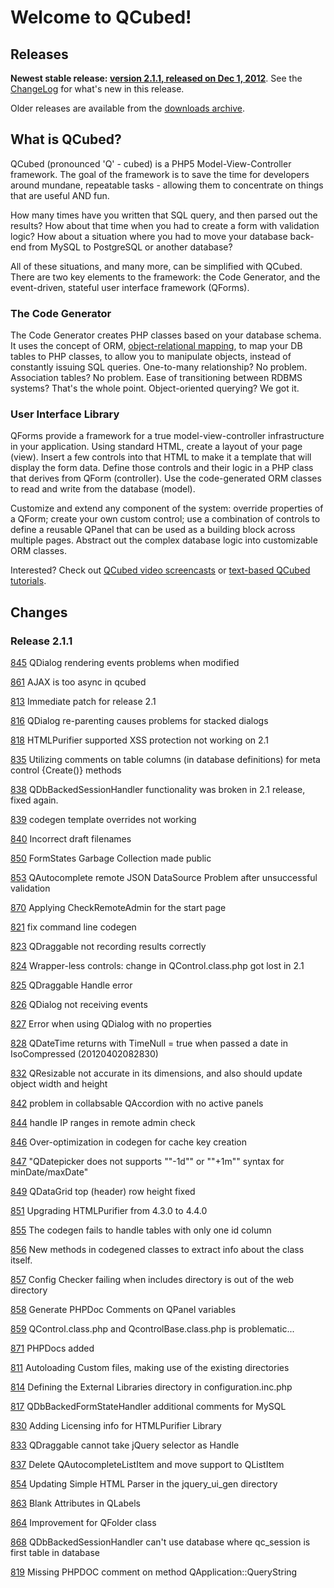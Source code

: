 # Welcome to QCubed!

## Releases
**Newest stable release: [version 2.1.1, released on Dec 1, 2012](https://github.com/qcubed/framework/archive/2.1.1.zip)**. See the [ChangeLog](#Changes) for what's new in this release.

Older releases are available from the [downloads archive](https://github.com/qcubed/framework/downloads). 

## What is QCubed?

QCubed (pronounced 'Q' - cubed) is a PHP5 Model-View-Controller framework. The goal of the framework is to save the time for developers around mundane, repeatable tasks - allowing them to concentrate on things that are useful AND fun.

How many times have you written that SQL query, and then parsed out the results? How about that time when you had to create a form with validation logic? How about a situation where you had to move your database back-end from MySQL to PostgreSQL or another database?

All of these situations, and many more, can be simplified with QCubed. There are two key elements to the framework: the Code Generator, and the event-driven, stateful user interface framework (QForms). 

### The Code Generator
The Code Generator creates PHP classes based on your database schema. It uses the concept of ORM, [object-relational mapping](http://en.wikipedia.org/wiki/Object-relational_mapping), to map your DB tables to PHP classes, to allow you to manipulate objects, instead of constantly issuing SQL queries. One-to-many relationship? No problem. Association tables? No problem. Ease of transitioning between RDBMS systems? That's the whole point. Object-oriented querying? We got it.

### User Interface Library
QForms provide a framework for a true model-view-controller infrastructure in your application. Using standard HTML, create a layout of your page (view). Insert a few controls into that HTML to make it a template that will display the form data. Define those controls and their logic in a PHP class that derives from QForm (controller). Use the code-generated ORM classes to read and write from the database (model).

Customize and extend any component of the system: override properties of a QForm; create your own custom control; use a combination of controls to define a reusable QPanel that can be used as a building block across multiple pages. Abstract out the complex database logic into customizable ORM classes. 

Interested? Check out [QCubed video screencasts](http://qcu.be/content/video-screencasts) or [text-based QCubed tutorials](http://trac.qcu.be/projects/qcubed/wiki/Tutorials). 

## Changes
### Release 2.1.1
[845](http://trac.qcu.be/projects/qcubed/ticket/845) QDialog rendering events problems when modified

[861](http://trac.qcu.be/projects/qcubed/ticket/861) AJAX is too async in qcubed

[813](http://trac.qcu.be/projects/qcubed/ticket/813) Immediate patch for release 2.1

[816](http://trac.qcu.be/projects/qcubed/ticket/816) QDialog re-parenting causes problems for stacked dialogs

[818](http://trac.qcu.be/projects/qcubed/ticket/818) HTMLPurifier supported XSS protection not working on 2.1

[835](http://trac.qcu.be/projects/qcubed/ticket/835) Utilizing comments on table columns (in database definitions) for meta control {Create()} methods

[838](http://trac.qcu.be/projects/qcubed/ticket/838) QDbBackedSessionHandler functionality was broken in 2.1 release, fixed again.

[839](http://trac.qcu.be/projects/qcubed/ticket/839) codegen template overrides not working

[840](http://trac.qcu.be/projects/qcubed/ticket/840) Incorrect draft filenames

[850](http://trac.qcu.be/projects/qcubed/ticket/850) FormStates Garbage Collection made public

[853](http://trac.qcu.be/projects/qcubed/ticket/853) QAutocomplete remote JSON DataSource Problem after unsuccessful validation

[870](http://trac.qcu.be/projects/qcubed/ticket/870) Applying CheckRemoteAdmin for the start page

[821](http://trac.qcu.be/projects/qcubed/ticket/821) fix command line codegen

[823](http://trac.qcu.be/projects/qcubed/ticket/823) QDraggable not recording results correctly

[824](http://trac.qcu.be/projects/qcubed/ticket/824) Wrapper-less controls: change in QControl.class.php got lost in 2.1

[825](http://trac.qcu.be/projects/qcubed/ticket/825) QDraggable Handle error

[826](http://trac.qcu.be/projects/qcubed/ticket/826) QDialog not receiving events

[827](http://trac.qcu.be/projects/qcubed/ticket/827) Error when using QDialog with no properties

[828](http://trac.qcu.be/projects/qcubed/ticket/828) QDateTime returns with TimeNull = true when passed a date in IsoCompressed (20120402082830)

[832](http://trac.qcu.be/projects/qcubed/ticket/832) QResizable not accurate in its dimensions, and also should update object width and height

[842](http://trac.qcu.be/projects/qcubed/ticket/842) problem in collabsable QAccordion with no active panels

[844](http://trac.qcu.be/projects/qcubed/ticket/844) handle IP ranges in remote admin check

[846](http://trac.qcu.be/projects/qcubed/ticket/846) Over-optimization in codegen for cache key creation

[847](http://trac.qcu.be/projects/qcubed/ticket/847) "QDatepicker does not supports ""-1d"" or ""+1m"" syntax for minDate/maxDate"

[849](http://trac.qcu.be/projects/qcubed/ticket/849) QDataGrid top (header) row height fixed

[851](http://trac.qcu.be/projects/qcubed/ticket/851) Upgrading HTMLPurifier from 4.3.0 to 4.4.0

[855](http://trac.qcu.be/projects/qcubed/ticket/855) The codegen fails to handle tables with only one id column

[856](http://trac.qcu.be/projects/qcubed/ticket/856) New methods in codegened classes to extract info about the class itself.

[857](http://trac.qcu.be/projects/qcubed/ticket/857) Config Checker failing when includes directory is out of the web directory

[858](http://trac.qcu.be/projects/qcubed/ticket/858) Generate PHPDoc Comments on QPanel variables

[859](http://trac.qcu.be/projects/qcubed/ticket/859) QControl.class.php and QcontrolBase.class.php is problematic...

[871](http://trac.qcu.be/projects/qcubed/ticket/871) PHPDocs added

[811](http://trac.qcu.be/projects/qcubed/ticket/811) Autoloading Custom files, making use of the existing directories

[814](http://trac.qcu.be/projects/qcubed/ticket/814) Defining the External Libraries directory in configuration.inc.php

[817](http://trac.qcu.be/projects/qcubed/ticket/817) QDbBackedFormStateHandler additional comments for MySQL

[830](http://trac.qcu.be/projects/qcubed/ticket/830) Adding Licensing info for HTMLPurifier Library

[833](http://trac.qcu.be/projects/qcubed/ticket/833) QDraggable cannot take jQuery selector as Handle

[837](http://trac.qcu.be/projects/qcubed/ticket/837) Delete QAutocompleteListItem and move support to QListItem

[854](http://trac.qcu.be/projects/qcubed/ticket/854) Updating Simple HTML Parser in the jquery_ui_gen directory

[863](http://trac.qcu.be/projects/qcubed/ticket/863) Blank Attributes in QLabels

[864](http://trac.qcu.be/projects/qcubed/ticket/864) Improvement for QFolder class

[868](http://trac.qcu.be/projects/qcubed/ticket/868) QDbBackedSessionHandler can't use database where qc_session is first table in database

[819](http://trac.qcu.be/projects/qcubed/ticket/819) Missing PHPDOC comment on method QApplication::QueryString
